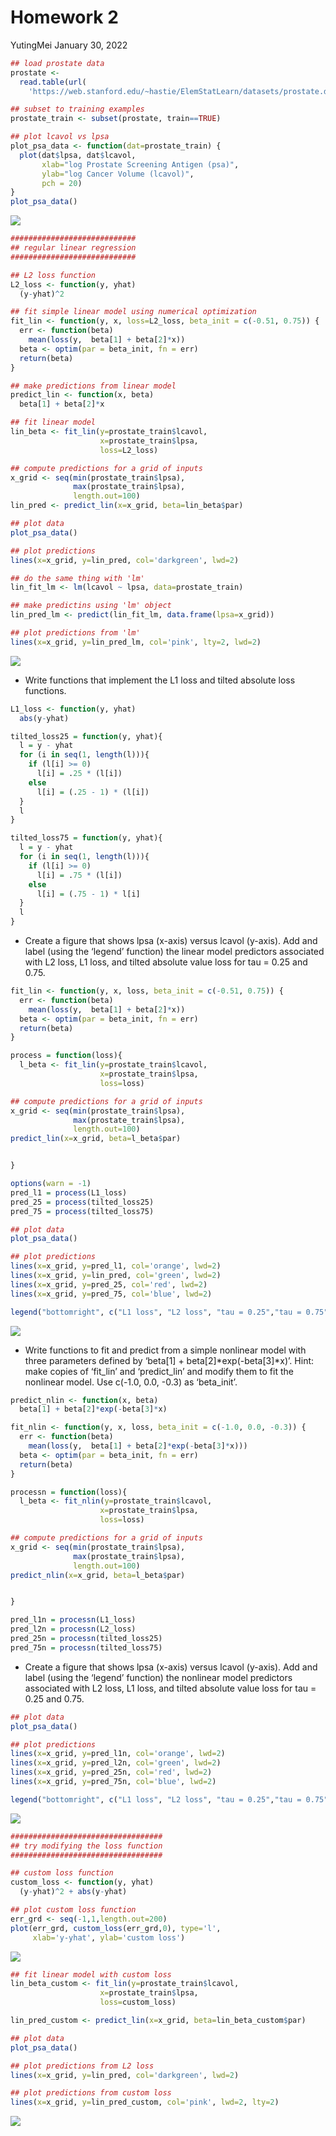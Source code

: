 Homework 2
================
YutingMei
January 30, 2022

``` r
## load prostate data
prostate <- 
  read.table(url(
    'https://web.stanford.edu/~hastie/ElemStatLearn/datasets/prostate.data'))

## subset to training examples
prostate_train <- subset(prostate, train==TRUE)
```

``` r
## plot lcavol vs lpsa
plot_psa_data <- function(dat=prostate_train) {
  plot(dat$lpsa, dat$lcavol,
       xlab="log Prostate Screening Antigen (psa)",
       ylab="log Cancer Volume (lcavol)",
       pch = 20)
}
plot_psa_data()
```

![](Homework2_files/figure-gfm/unnamed-chunk-2-1.png)<!-- -->

``` r
############################
## regular linear regression
############################

## L2 loss function
L2_loss <- function(y, yhat)
  (y-yhat)^2

## fit simple linear model using numerical optimization
fit_lin <- function(y, x, loss=L2_loss, beta_init = c(-0.51, 0.75)) {
  err <- function(beta)
    mean(loss(y,  beta[1] + beta[2]*x))
  beta <- optim(par = beta_init, fn = err)
  return(beta)
}

## make predictions from linear model
predict_lin <- function(x, beta)
  beta[1] + beta[2]*x

## fit linear model
lin_beta <- fit_lin(y=prostate_train$lcavol,
                    x=prostate_train$lpsa,
                    loss=L2_loss)

## compute predictions for a grid of inputs
x_grid <- seq(min(prostate_train$lpsa),
              max(prostate_train$lpsa),
              length.out=100)
lin_pred <- predict_lin(x=x_grid, beta=lin_beta$par)

## plot data
plot_psa_data()

## plot predictions
lines(x=x_grid, y=lin_pred, col='darkgreen', lwd=2)

## do the same thing with 'lm'
lin_fit_lm <- lm(lcavol ~ lpsa, data=prostate_train)

## make predictins using 'lm' object
lin_pred_lm <- predict(lin_fit_lm, data.frame(lpsa=x_grid))

## plot predictions from 'lm'
lines(x=x_grid, y=lin_pred_lm, col='pink', lty=2, lwd=2)
```

![](Homework2_files/figure-gfm/unnamed-chunk-3-1.png)<!-- -->

-   Write functions that implement the L1 loss and tilted absolute loss
    functions.

``` r
L1_loss <- function(y, yhat)
  abs(y-yhat)

tilted_loss25 = function(y, yhat){
  l = y - yhat
  for (i in seq(1, length(l))){
    if (l[i] >= 0)
      l[i] = .25 * (l[i])
    else
      l[i] = (.25 - 1) * (l[i])
  }
  l
}

tilted_loss75 = function(y, yhat){
  l = y - yhat
  for (i in seq(1, length(l))){
    if (l[i] >= 0)
      l[i] = .75 * (l[i])
    else
      l[i] = (.75 - 1) * l[i]
  }
  l
}
```

-   Create a figure that shows lpsa (x-axis) versus lcavol (y-axis). Add
    and label (using the ‘legend’ function) the linear model predictors
    associated with L2 loss, L1 loss, and tilted absolute value loss for
    tau = 0.25 and 0.75.

``` r
fit_lin <- function(y, x, loss, beta_init = c(-0.51, 0.75)) {
  err <- function(beta)
    mean(loss(y,  beta[1] + beta[2]*x))
  beta <- optim(par = beta_init, fn = err)
  return(beta)
}

process = function(loss){
  l_beta <- fit_lin(y=prostate_train$lcavol,
                    x=prostate_train$lpsa,
                    loss=loss)

## compute predictions for a grid of inputs
x_grid <- seq(min(prostate_train$lpsa),
              max(prostate_train$lpsa),
              length.out=100)
predict_lin(x=x_grid, beta=l_beta$par)


}
```

``` r
options(warn = -1)
pred_l1 = process(L1_loss)
pred_25 = process(tilted_loss25)
pred_75 = process(tilted_loss75)
```

``` r
## plot data
plot_psa_data()

## plot predictions
lines(x=x_grid, y=pred_l1, col='orange', lwd=2)
lines(x=x_grid, y=lin_pred, col='green', lwd=2)
lines(x=x_grid, y=pred_25, col='red', lwd=2)
lines(x=x_grid, y=pred_75, col='blue', lwd=2)

legend("bottomright", c("L1 loss", "L2 loss", "tau = 0.25","tau = 0.75"), col = c("orange", "green", "red", "blue"),lty= c(1,1), lwd = 2)
```

![](Homework2_files/figure-gfm/unnamed-chunk-7-1.png)<!-- -->

-   Write functions to fit and predict from a simple nonlinear model
    with three parameters defined by ‘beta\[1\] +
    beta\[2\]*exp(-beta\[3\]*x)’. Hint: make copies of ‘fit\_lin’ and
    ‘predict\_lin’ and modify them to fit the nonlinear model. Use
    c(-1.0, 0.0, -0.3) as ‘beta\_init’.

``` r
predict_nlin <- function(x, beta)
  beta[1] + beta[2]*exp(-beta[3]*x)

fit_nlin <- function(y, x, loss, beta_init = c(-1.0, 0.0, -0.3)) {
  err <- function(beta)
    mean(loss(y,  beta[1] + beta[2]*exp(-beta[3]*x)))
  beta <- optim(par = beta_init, fn = err)
  return(beta)
}
```

``` r
processn = function(loss){
  l_beta <- fit_nlin(y=prostate_train$lcavol,
                    x=prostate_train$lpsa,
                    loss=loss)

## compute predictions for a grid of inputs
x_grid <- seq(min(prostate_train$lpsa),
              max(prostate_train$lpsa),
              length.out=100)
predict_nlin(x=x_grid, beta=l_beta$par)


}
```

``` r
pred_l1n = processn(L1_loss)
pred_l2n = processn(L2_loss)
pred_25n = processn(tilted_loss25)
pred_75n = processn(tilted_loss75)
```

-   Create a figure that shows lpsa (x-axis) versus lcavol (y-axis). Add
    and label (using the ‘legend’ function) the nonlinear model
    predictors associated with L2 loss, L1 loss, and tilted absolute
    value loss for tau = 0.25 and 0.75.

``` r
## plot data
plot_psa_data()

## plot predictions
lines(x=x_grid, y=pred_l1n, col='orange', lwd=2)
lines(x=x_grid, y=pred_l2n, col='green', lwd=2)
lines(x=x_grid, y=pred_25n, col='red', lwd=2)
lines(x=x_grid, y=pred_75n, col='blue', lwd=2)

legend("bottomright", c("L1 loss", "L2 loss", "tau = 0.25","tau = 0.75"), col = c("orange", "green", "red", "blue"),lty= c(1,1), lwd = 2)
```

![](Homework2_files/figure-gfm/unnamed-chunk-11-1.png)<!-- -->

``` r
##################################
## try modifying the loss function
##################################

## custom loss function
custom_loss <- function(y, yhat)
  (y-yhat)^2 + abs(y-yhat)

## plot custom loss function
err_grd <- seq(-1,1,length.out=200)
plot(err_grd, custom_loss(err_grd,0), type='l',
     xlab='y-yhat', ylab='custom loss')
```

![](Homework2_files/figure-gfm/unnamed-chunk-12-1.png)<!-- -->

``` r
## fit linear model with custom loss
lin_beta_custom <- fit_lin(y=prostate_train$lcavol,
                    x=prostate_train$lpsa,
                    loss=custom_loss)

lin_pred_custom <- predict_lin(x=x_grid, beta=lin_beta_custom$par)

## plot data
plot_psa_data()

## plot predictions from L2 loss
lines(x=x_grid, y=lin_pred, col='darkgreen', lwd=2)

## plot predictions from custom loss
lines(x=x_grid, y=lin_pred_custom, col='pink', lwd=2, lty=2)
```

![](Homework2_files/figure-gfm/unnamed-chunk-12-2.png)<!-- -->
